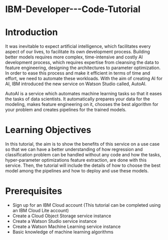 # IBM-Developer---Code-Tutorial

# Introduction
It was inevitable to expect artificial intelligence, which facilitates every aspect of our lives, to facilitate its own development process. Building better models requires more complex, time-intensive and costly AI development process, which requires expertise from cleansing the data to feature engineering, designing the architectures to parameter optimization. In order to ease this process and make it efficient in terms of time and effort, we need to automate these workloads. With the aim of creating AI for AI, IBM introduced the new service on Watson Studio called, AutoAI.

AutoAI is a service which automates machine learning tasks so that it eases the tasks of data scientists. It automatically prepares your data for the modeling, makes feature engineering on it, chooses the best algorithm for your problem and creates pipelines for the trained models.


# Learning Objectives

In this tutorial, the aim is to show the benefits of this service on a use case so that we can have a better understanding of how regression and classification problem can be handled without any code and how the tasks, hyper-parameter optimizations feature extraction, are done with this service. Then, the tutorial will include the details of how to choose the best model among the pipelines and how to deploy and use these models.

# Prerequisites

  * Sign up for an IBM Cloud account (This tutorial can be completed using an IBM Cloud Lite account)
  * Create a Cloud Object Storage service instance
  * Create a Watson Studio service instance
  * Create a Watson Machine Learning service instance
  * Basic knowledge of machine learning algorithms
